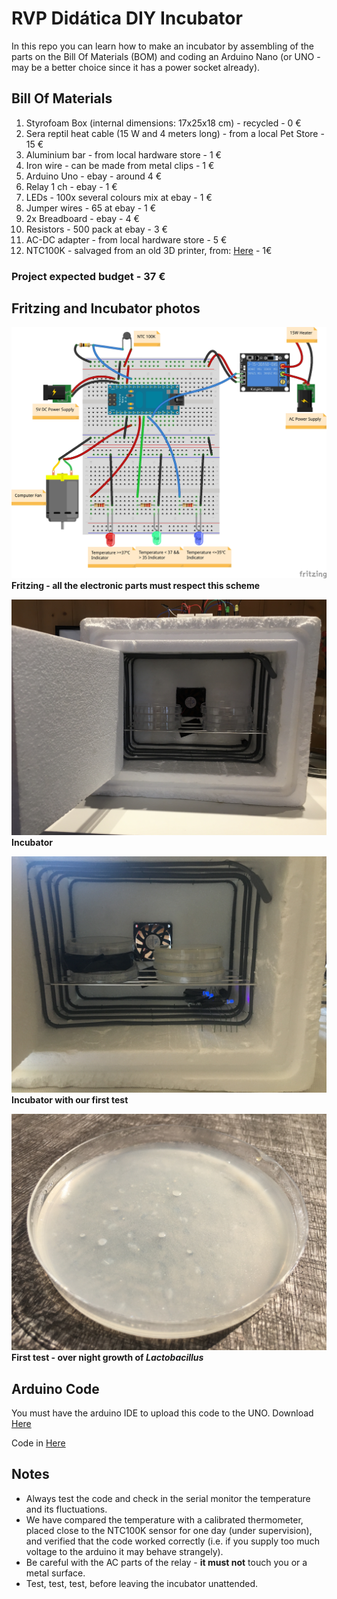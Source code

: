 # RVP Didática DIY Incubator

In this repo you can learn how to make an incubator by assembling of the parts on the Bill Of Materials (BOM) and coding an Arduino Nano (or UNO - may be a better choice since it has a power socket already).

## Bill Of Materials

1. Styrofoam Box (internal dimensions: 17x25x18 cm) - recycled - 0 €
2. Sera reptil heat cable (15 W and 4 meters long) - from a local Pet Store - 15 €
3. Aluminium bar - from local hardware store - 1 €
4. Iron wire - can be made from metal clips - 1 €
5. Arduino Uno - ebay - around 4 €
6. Relay 1 ch - ebay - 1 €
7. LEDs - 100x several colours mix at ebay - 1 €
8. Jumper wires - 65 at ebay - 1 €
9. 2x Breadboard - ebay - 4 €
10. Resistors - 500 pack at ebay - 3 €
11. AC-DC adapter - from local hardware store - 5 €
12. NTC100K - salvaged from an old 3D printer, from: [Here](https://www.reprap-3d-printer.com/product/335-thermistor-ntc100k) - 1€

### Project expected budget - 37 €

## Fritzing and Incubator photos

![Fritzing](/images/NTC100K_Incubator.jpg)   
**Fritzing - all the electronic parts must respect this scheme**   

![Incubator](/images/incubator.jpg)   
**Incubator**   

![Incubator with petri](/images/incubator2.JPG)   
**Incubator with our first test**   

![Petri Dish](/images/petridish.JPG)   
**First test - over night growth of *Lactobacillus***   

## Arduino Code

You must have the arduino IDE to upload this code to the UNO.
Download [Here](https://www.arduino.cc/en/Main/Software)

Code in [Here](/arduino/NTC100K_Incubator.ino)

## Notes

- Always test the code and check in the serial monitor the temperature and its fluctuations.   
- We have compared the temperature with a calibrated thermometer, placed close to the NTC100K sensor for one day (under supervision), and verified that the code worked correctly (i.e. if you supply too much voltage to the arduino it may behave strangely).   
- Be careful with the AC parts of the relay - **it must not** touch you or a metal surface.   
- Test, test, test, before leaving the incubator unattended.   

